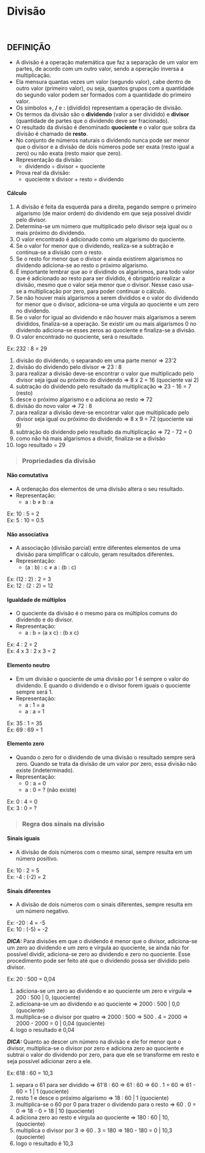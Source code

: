 # Divisão

<br>

## DEFINIÇÃO
* A divisão é a operação matemática que faz a separação de um valor em partes, de acordo com um outro valor, sendo a operação inversa a multiplicação.
* Ela mensura quantas vezes um valor (segundo valor), cabe dentro de outro valor (primeiro valor), ou seja, quantos grupos com a quantidade do segundo valor podem ser formados com a quantidade do primeiro valor.
* Os simbolos **÷**, **/** e **:** (dividido) representam a operação de divisão.
* Os termos da divisão são o **dividendo** (valor a ser dividido) e **divisor** (quantidade de partes que o dividendo deve ser fracionado).
* O resultado da divisão é denominado **quociente** e o valor que sobra da divisão é chamado de **resto**.
* No conjunto de números naturais o dividendo nunca pode ser menor que o divisor e a divisão de dois números pode ser exata (resto igual a zero) ou não exata (resto maior que zero). 
* Representação da divisão:
  - dividendo ÷ divisor = quociente
* Prova real da divisão:
  - quociente x divisor + resto = dividendo

#### Cálculo
1. A divisão é feita da esquerda para a direita, pegando sempre o primeiro algarismo (de maior ordem) do dividendo em que seja possível dividir pelo divisor.
2. Determina-se um número que multiplicado pelo divisor seja igual ou o mais próximo do dividendo.
3. O valor encontrado é adicionado como um algarismo do quociente.
4. Se o valor for menor que o dividendo, realiza-se a subtração e continua-se a divisão com o resto.
5. Se o resto for menor que o divisor e ainda existirem algarismos no dividendo adiciona-se ao resto o próximo algarismo.
6. É importante lembrar que ao ir dividindo os algarismos, para todo valor que é adicionado ao resto para ser dividido, é obrigatório realizar a divisão, mesmo que o valor seja menor que o divisor. Nesse caso usa-se a multiplicação por zero, para poder continuar o cálculo.
7. Se não houver mais algarismos a serem divididos e o valor do dividendo for menor que o divisor, adiciona-se uma vírgula ao quociente e um zero no dividendo.
8. Se o valor for igual ao dividendo e não houver mais algarismos a serem divididos, finaliza-se a operação. Se existir um ou mais algarismos 0 no dividendo adiciona-se esses zeros ao quociente e finaliza-se a divisão.
9.  O valor encontrado no quociente, será o resultado.

Ex: 232 : 8 = 29
1. divisão do dividendo, o separando em uma parte menor => 23'2
2. divisão do dividendo pelo divisor => 23 : 8 
3. para realizar a divisão deve-se encontrar o valor que multiplicado pelo divisor seja igual ou próximo do dividendo => 8 x 2 = 16 (quociente vai 2)
4. subtração do dividendo pelo resultado da multiplicação => 23 - 16 = 7 (resto)
5. desce o próximo algarismo e o adiciona ao resto => 72
6. divisão do novo valor => 72 : 8
7. para realizar a divisão deve-se encontrar valor que multiplicado pelo divisor seja igual ou próximo do dividendo => 8 x 9 = 72 (quociente vai 9)
8. subtração do dividendo pelo resultado da multiplicação => 72 - 72 = 0
9. como não há mais algarismos a dividir, finaliza-se a divisão
10. logo resultado = 29

> ### Propriedades da divisão

#### Não comutativa
* A ordenação dos elementos de uma divisão altera o seu resultado.
* Representação:
  - a : b ≠ b : a

Ex: 10 : 5 = 2   
Ex: 5 : 10 = 0.5

#### Não associativa
* A associação (divisão parcial) entre diferentes elementos de uma divisão para simplificar o cálculo, geram resultados diferentes.
* Representação:
  - (a : b) : c ≠ a : (b : c)

Ex: (12 : 2) : 2 = 3     
Ex: 12 : (2 : 2) =  12     

#### Igualdade de múltiplos
* O quociente da divisão é o mesmo para os múltiplos comuns do dividendo e do divisor.
* Representação:
  - a : b = (a x c) : (b x c)

Ex: 4 : 2 = 2  
Ex: 4 x 3 : 2 x 3 = 2   

#### Elemento neutro
* Em um divisão o quociente de uma divisão por 1 é sempre o valor do dividendo. E quando o dividendo e o divisor forem iguais o quociente sempre será 1.
* Representação:
  - a : 1 = a
  - a : a = 1

Ex: 35 : 1 = 35  
Ex: 69 : 69 = 1  

#### Elemento zero
* Quando o zero for o dividendo de uma divisão o resultado sempre será zero. Quando se trata da divisão de um valor por zero, essa divisão não existe (indeterminado).
* Representação:
  - 0 : a = 0
  - a : 0 = ? (não existe)

Ex: 0 : 4 = 0  
Ex: 3 : 0 = ?  

> ### Regra dos sinais na divisão

#### Sinais iguais
* A divisão de dois números com o mesmo sinal, sempre resulta em um número positivo.

Ex: 10 : 2 = 5  
Ex: -4 : (-2) = 2

#### Sinais diferentes
* A divisão de dois números com o sinais diferentes, sempre resulta em um número negativo.

Ex: -20 : 4 = -5  
Ex: 10 : (-5) = -2  

***DICA:*** Para divisões em que o dividendo é menor que o divisor, adiciona-se um zero ao dividendo e um zero e vírgula ao quociente, se ainda não for possível dividir, adiciona-se zero ao dividendo e zero no quociente. Esse procedimento pode ser feito até que o dividendo possa ser dividido pelo divisor.

Ex: 20 : 500 = 0,04
1. adiciona-se um zero ao dividendo e ao quociente um zero e vírgula => 200 : 500 | 0, (quociente)
2. adicioana-se um ao dividendo e ao quociente => 2000 : 500 | 0,0 (quociente)
3. multiplica-se o divisor por quatro => 2000 : 500 => 500 . 4 = 2000 => 2000 - 2000 = 0 | 0,04 (quociente)
4. logo o resultado é 0,04

***DICA:*** Quanto ao descer um número na divisão e ele for menor que o divisor, multiplica-se o divisor por zero e adiciona zero ao quociente e subtrai o valor do dividendo por zero, para que ele se transforme em resto e seja possível adicionar zero a ele. 

Ex: 618 : 60 = 10,3
1. separa o 61 para ser dividido => 61'8 : 60 => 61 : 60 => 60 . 1 = 60 => 61 - 60 = 1 | 1 (quociente)
2. resto 1 e desce o próximo algarismo => 18 : 60 | 1 (quociente)
3. multiplica-se o 60 por 0 para trazer o dividendo para o resto => 60 . 0 = 0 => 18 - 0 = 18 | 10 (quociente)
4. adiciona zero ao resto e vírgula ao quociente => 180 : 60 | 10, (quociente)
5. multiplica o divisor por 3 => 60 . 3 = 180 => 180 - 180 = 0 | 10,3 (quociente)
6. logo o resultado é 10,3